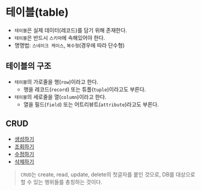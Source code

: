 # 테이블(table)

- `테이블`은 실제 데이터(레코드)를 담기 위해 존재한다.
- `테이블`은 반드시 `스키마`에 속해있어야 한다.
- 명명법: `스네이크 케이스`, `복수형`(경우에 따라 단수형)

## 테이블의 구조

- `테이블`의 가로줄을 행(`row`)이라고 한다.
  - 행을 레코드(`record`) 또는 튜플(`tuple`)이라고도 부른다.
- `테이블`의 세로줄을 열(`column`)이라고 한다.
  - 열을 필드(`field`) 또는 어트리뷰트(`attribute`)라고도 부른다.

## CRUD

- [생성하기](./table_and_column/create.md)
- [조회하기](./table_and_column/read.md)
- [수정하기](./table_and_column/update.md)
- [삭제하기](./table_and_column/delete.md)

> `CRUD`는 create, read, update, delete의 첫글자를 붙인 것으로, DB를 대상으로 할 수 있는 행위들를 총칭하는 것이다.
